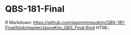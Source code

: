 # QBS-181-Final
R Markdown: https://github.com/jasonminsookim/QBS-181-Final/blob/master/JasonKim_QBS_Final.Rmd
HTML: 
